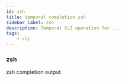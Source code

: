 ```yaml
---
id: zsh
title: temporal completion zsh
sidebar_label: zsh
description: Temporal CLI operation for ....
tags:
	- cli
---
```


### zsh

zsh completion output
